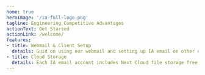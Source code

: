 ```yaml
---
home: true
heroImage: '/ia-full-logo.png'
tagline: Engineering Competitive Advantages
actionText: Get Started
actionLink: /welcome/
features:
- title: Webmail & Client Setup
  details: Guid on using our webmail and setting up IA email on other devices
- title: Cloud Storage
  details: Each IA email account includes Next Cloud file storage free of charge to store your data securely in the cloud
---
```

